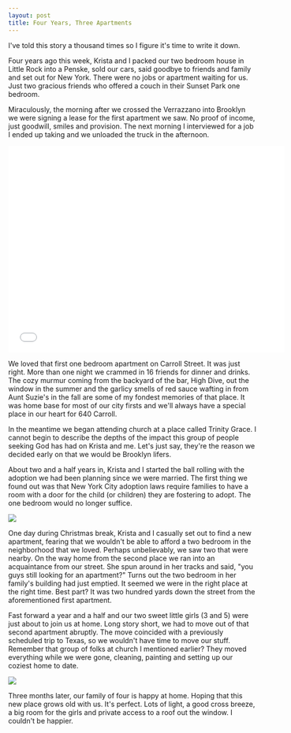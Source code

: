 ```yaml
---
layout: post
title: Four Years, Three Apartments
---
```


I've told this story a thousand times so I figure it's time to write it down.

Four years ago this week, Krista and I packed our two bedroom house in Little Rock into a Penske, sold our cars, said goodbye to friends and family and set out for New York. There were no jobs or apartment waiting for us. Just two gracious friends who offered a couch in their Sunset Park one bedroom.

Miraculously, the morning after we crossed the Verrazzano into Brooklyn we were signing a lease for the first apartment we saw. No proof of income, just goodwill, smiles and provision. The next morning I interviewed for a job I ended up taking and we unloaded the truck in the afternoon.

<p><iframe width="560" height="420" src="//www.youtube.com/embed/fwMY7YRkmPA?rel=0" frameborder="0" allowfullscreen></iframe></p>

We loved that first one bedroom apartment on Carroll Street. It was just right. More than one night we crammed in 16 friends for dinner and drinks. The cozy murmur coming from the backyard of the bar, High Dive, out the window in the summer and the garlicy smells of red sauce wafting in from Aunt Suzie's in the fall are some of my fondest memories of that place. It was home base for most of our city firsts and we'll always have a special place in our heart for 640 Carroll.

In the meantime we began attending church at a place called Trinity Grace. I cannot begin to describe the depths of the impact this group of people seeking God has had on Krista and me. Let's just say, they're the reason we decided early on that we would be Brooklyn lifers.

About two and a half years in, Krista and I started the ball rolling with the adoption we had been planning since we were married. The first thing we found out was that New York City adoption laws require families to have a room with a door for the child (or children) they are fostering to adopt. The one bedroom would no longer suffice.

<img border="0" style="max-width: 560px;" src="http://distilleryimage7.ak.instagram.com/92839d565b2a11e2914322000a1f984e_7.jpg" />

One day during Christmas break, Krista and I casually set out to find a new apartment, fearing that we wouldn't be able to afford a two bedroom in the neighborhood that we loved. Perhaps unbelievably, we saw two that were nearby. On the way home from the second place we ran into an acquaintance from our street. She spun around in her tracks and said, "you guys still looking for an apartment?" Turns out the two bedroom in her family's building had just emptied. It seemed we were in the right place at the right time. Best part? It was two hundred yards down the street from the aforementioned first apartment.

Fast forward a year and a half and our two sweet little girls (3 and 5) were just about to join us at home. Long story short, we had to move out of that second apartment abruptly. The move coincided with a previously scheduled trip to Texas, so we wouldn't have time to move our stuff. Remember that group of folks at church I mentioned earlier? They moved everything while we were gone, cleaning, painting and setting up our coziest home to date. 

<img border="0" style="max-width: 560px;" src="http://i.imgur.com/ALVXFUq.gif" />

Three months later, our family of four is happy at home. Hoping that this new place grows old with us. It's perfect. Lots of light, a good cross breeze, a big room for the girls and private access to a roof out the window. I couldn't be happier.
